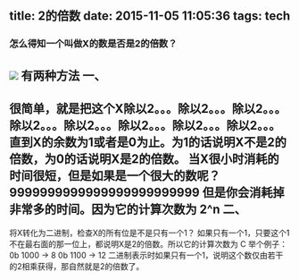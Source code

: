 title: 2的倍数
date: 2015-11-05 11:05:36
tags: tech
---------------------------
### 怎么得知一个叫做X的数是否是2的倍数？
<!--more-->
![](1.jpg)
**有两种方法**
一、
-----------------------------
很简单，就是把这个X除以2。。。除以2。。。除以2。。。除以2。。。除以2。。。除以2。。。除以2。。。除以2。。。直到X的余数为1或者是0为止。为1的话说明X不是2的倍数，为0的话说明X是2的倍数。
当X很小时消耗的时间很短，但是如果是一个很大的数呢？
9999999999999999999999999
但是你会消耗掉 非常多的时间。因为它的计算次数为 2^n
二、
---------------------------------------
将X转化为二进制，检查X的所有位是不是只有一个1？
如果只有一个1，只要这个1不在最右面的那一位上，都说明X是2的倍数。所以它的计算次数为 C
举个例子：
	0b 1000 → 8
	0b 1100 → 12
二进制表示时如果只有一个1，说明这个数仅由若干的2相乘获得，那自然就是2的倍数了。
